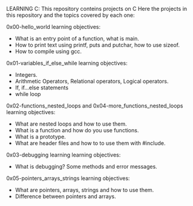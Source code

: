 LEARNING C:
This repository conteins projects on C 
Here the projects in this repository and the topics covered by each one:

0x00-hello_world learning objectives:
- What is an entry point of a  function, what is main.
- How to print text using printf, puts and putchar, how to use sizeof.
- How to compile using gcc.

0x01-variables_if_else_while learning objectives:
- Integers.
- Arithmetic Operators, Relational operators, Logical operators.
- If, if…else  statements
- while loop

0x02-functions_nested_loops  and 0x04-more_functions_nested_loops learning objectives:
- What are nested loops and how to use them.
- What is a function and how do you use functions.
- What is a prototype.
- What are header files and how to to use them with #include.

0x03-debugging learning learning objectives:
- What is debugging? Some methods and error messages.

0x05-pointers_arrays_strings learning objectives:
- What are pointers, arrays, strings and how to use them.
- Difference between pointers and arrays.